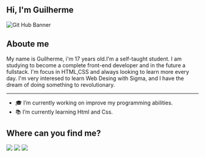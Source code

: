 ## Hi, I'm Guilherme

![Git Hub Banner](https://user-images.githubusercontent.com/78875727/111241688-63e23300-85dc-11eb-8c45-889cd5b67b77.gif)

## Aboute me

My name is Guilherme, i'm 17 years old.I'm a self-taught student. I am studying to become a complete front-end developer and in the future a fullstack. I'm focus in HTML,CSS and always looking to learn more every day. I'm very interesed to learn Web Desing with Sigma, and I have the dream of doing something to revolutionary.
- - -

- 🎓 I’m currently working on improve my programming abilities.
- 📚 I’m currently learning Html and Css.



## Where can you find me?
[<img src = "https://img.shields.io/badge/Instagram-E4405F?style=for-the-badge&logo=instagram&logoColor=white">](https://www.instagram.com/guizin.zika/)
[<img src = "https://img.shields.io/badge/Outlook-D14836?style=for-the-badge&logo=outlook&logoColor=white">](gui.strabehonorio@outlook.com)
[<img src = "https://img.shields.io/badge/LinkedIn-0077B5?style=for-the-badge&logo=linkedin&logoColor=white">](https://www.linkedin.com/in/guilherme-strabello-2a9758156/)
<!--

